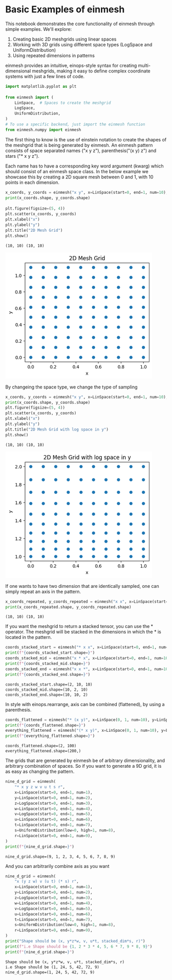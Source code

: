 # Basic Examples of einmesh

This notebook demonstrates the core functionality of einmesh through simple examples. We'll explore:

1. Creating basic 2D meshgrids using linear spaces
2. Working with 3D grids using different space types (LogSpace and UniformDistribution)
3. Using repeated dimensions in patterns

einmesh provides an intuitive, einops-style syntax for creating multi-dimensional meshgrids, making it easy to define complex coordinate systems with just a few lines of code.



```python
import matplotlib.pyplot as plt

from einmesh import (
    LinSpace,  # Spaces to create the meshgrid
    LogSpace,
    UniformDistribution,
)
# To use a specific backend, just import the einmesh function
from einmesh.numpy import einmesh
```

The first thing to know is the use of einstein notation to create the shapes of the meshgrid that is being generated by einmesh. An einmesh pattern consists of space separated names ("x y z"), parenthesis("(x y) z") and stars ("* x y z").

Each name has to have a corresponding key word argument (kwarg) which should consist of an einmesh space class. In the below example we showcase this by creating a 2D square mesh between 0 and 1, with 10 points in each dimension.


```python
x_coords, y_coords = einmesh("x y", x=LinSpace(start=0, end=1, num=10), y=LinSpace(start=0, end=1.1, num=10))
print(x_coords.shape, y_coords.shape)

plt.figure(figsize=(5, 4))
plt.scatter(x_coords, y_coords)
plt.xlabel("x")
plt.ylabel("y")
plt.title("2D Mesh Grid")
plt.show()
```

    (10, 10) (10, 10)




![png](basics_files/basics_3_1.png)



By changeing the space type, we change the type of sampling


```python
x_coords, y_coords = einmesh("x y", x=LinSpace(start=0, end=1, num=10), y=LogSpace(start=0, end=1, num=10, base=2))
print(x_coords.shape, y_coords.shape)
plt.figure(figsize=(5, 4))
plt.scatter(x_coords, y_coords)
plt.xlabel("x")
plt.ylabel("y")
plt.title("2D Mesh Grid with log space in y")
plt.show()
```

    (10, 10) (10, 10)




![png](basics_files/basics_5_1.png)



If one wants to have two dimension that are identically sampled, one can simply repeat an axis in the pattern.


```python
x_coords_repeated, y_coords_repeated = einmesh("x x", x=LinSpace(start=0, end=1, num=10))
print(x_coords_repeated.shape, y_coords_repeated.shape)
```

    (10, 10) (10, 10)


If you want the meshgrid to return a stacked tensor, you can use the * operator. The meshgrid will be stacked in the dimensions in which the * is located in the pattern.


```python
coords_stacked_start = einmesh("* x x", x=LinSpace(start=0, end=1, num=10))
print(f"{coords_stacked_start.shape=}")
coords_stacked_mid = einmesh("x * x", x=LinSpace(start=0, end=1, num=10))
print(f"{coords_stacked_mid.shape=}")
coords_stacked_end = einmesh("x x *", x=LinSpace(start=0, end=1, num=10))
print(f"{coords_stacked_end.shape=}")
```

    coords_stacked_start.shape=(2, 10, 10)
    coords_stacked_mid.shape=(10, 2, 10)
    coords_stacked_end.shape=(10, 10, 2)


In style with einops.rearrange, axis can be combined (flattened), by using a parenthesis.


```python
coords_flattened = einmesh("* (x y)", x=LinSpace(0, 1, num=10), y=LinSpace(0, 1, num=10))
print(f"{coords_flattened.shape=}")
everything_flattened = einmesh("(* x y)", x=LinSpace(0, 1, num=10), y=LinSpace(0, 1, num=10))
print(f"{everything_flattened.shape=}")
```

    coords_flattened.shape=(2, 100)
    everything_flattened.shape=(200,)


The grids that are generated by einmesh be of arbitrary dimensionality, and arbitrary combination of spaces. So if you want to generate a 9D grid, it is as easy as changing the pattern.


```python
nine_d_grid = einmesh(
    "* x y z w v u t s r",
    x=LinSpace(start=0, end=1, num=1),
    y=LinSpace(start=0, end=1, num=2),
    z=LogSpace(start=0, end=1, num=3),
    w=LinSpace(start=0, end=1, num=4),
    v=LogSpace(start=0, end=1, num=5),
    u=LinSpace(start=0, end=1, num=6),
    t=LinSpace(start=0, end=1, num=7),
    s=UniformDistribution(low=0, high=1, num=8),
    r=LinSpace(start=0, end=1, num=9),
)
print(f"{nine_d_grid.shape=}")
```

    nine_d_grid.shape=(9, 1, 2, 3, 4, 5, 6, 7, 8, 9)


And you can arbitrarily combine axis as you want


```python
nine_d_grid = einmesh(
    "x (y z w) v (u t) (* s) r",
    x=LinSpace(start=0, end=1, num=1),
    y=LinSpace(start=0, end=1, num=2),
    z=LogSpace(start=0, end=1, num=3),
    w=LinSpace(start=0, end=1, num=4),
    v=LogSpace(start=0, end=1, num=5),
    u=LinSpace(start=0, end=1, num=6),
    t=LinSpace(start=0, end=1, num=7),
    s=UniformDistribution(low=0, high=1, num=8),
    r=LinSpace(start=0, end=1, num=9),
)
print("Shape should be (x, y*z*w, v, u*t, stacked_dim*s, r)")
print(f"i.e Shape should be {1, 2 * 3 * 4, 5, 6 * 7, 9 * 8, 9}")
print(f"{nine_d_grid.shape=}")
```

    Shape should be (x, y*z*w, v, u*t, stacked_dim*s, r)
    i.e Shape should be (1, 24, 5, 42, 72, 9)
    nine_d_grid.shape=(1, 24, 5, 42, 72, 9)
